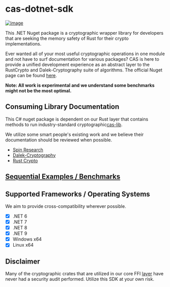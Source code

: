 # cas-dotnet-sdk

[![image](https://img.shields.io/badge/Discord-5865F2?style=for-the-badge&logo=discord&logoColor=white)](https://discord.gg/7bXXCQj45q)

This .NET Nuget package is a cryptographic wrapper library for developers that are seeking the memory safety of Rust for their crypto implementations.

Ever wanted all of your most useful cryptographic operations in one module and not have to surf documentation for various packages? 
CAS is here to provide a unified development experience as an abstract layer to the RustCrypto and Dalek-Cryptography suite of algorithms.
The official Nuget page can be found [here](https://www.nuget.org/packages/cas-dotnet-sdk).

**Note: All work is experimental and we understand some benchmarks might not be the most optimal.**

## Consuming Library Documentation
This C# nuget package is dependent on our Rust layer that contains methods to run industry-standard cryptographic[cas-lib](https://github.com/Cryptographic-API-Services/cas-lib).

We utilize some smart people's existing work and we believe their documentation should be reviewed when possible.
- [Spin Research](https://github.com/SpinResearch)
- [Dalek-Cryptography](https://github.com/dalek-cryptography)
- [Rust Crypto](https://github.com/RustCrypto)

## [Sequential Examples / Benchmarks](./docs/EXAMPLES.md)

## Supported Frameworks / Operating Systems
We aim to provide cross-compatibility wherever possible. 
- [X] .NET 6
- [X] .NET 7
- [X] .NET 8
- [X] .NET 9
- [X] Windows x64
- [X] Linux x64

## Disclaimer
Many of the cryptographic crates that are utilized in our core FFI [layer](https://github.com/Crytographic-API-Services/cas-core-lib) have never had a security audit performed. Utilize this SDK at your own risk.
